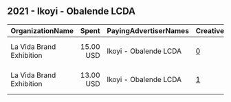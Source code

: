 ## 2021 - Ikoyi - Obalende LCDA 
|OrganizationName|Spent|PayingAdvertiserNames|CreativeUrls|Impressions|Genders|AgeBrackets|CountryCodes|BillingAddresses|CandidateBallotInformation|
|:---|---:|:---|:---|---:|:---|:---|:---|:---|:---|
|La Vida Brand Exhibition|15.00 USD|Ikoyi - Obalende LCDA|[0](https://www.snap.com/political-ads/asset/7a3525bca400f42787d5a922e52681ae3dabdf2b30f0590ef53d8e1717e6beb6?mediaType=jpg)|20,038||20+|nigeria|"333 Fremont Street,San Francisco,94105,US"|Fuad Atanda Lawal|
|La Vida Brand Exhibition|13.00 USD|Ikoyi - Obalende LCDA|[1](https://www.snap.com/political-ads/asset/603ee5295e8a57cb796f5809eb8403cb9d931db8796c3495bb44f16c6f17d67e?mediaType=jpg)|17,402||20+|nigeria|"333 Fremont Street,San Francisco,94105,US"|Fuad Atanda Lawal|
